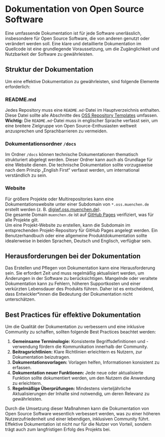 # Dokumentation von Open Source Software

Eine umfassende Dokumentation ist für jede Software unerlässlich, insbesondere für Open Source Software, die von anderen genutzt oder verändert werden soll. Eine klare und detaillierte Dokumentation im Quellcode ist eine grundlegende Voraussetzung, um die Zugänglichkeit und Nutzbarkeit der Software zu gewährleisten. 

## Struktur der Dokumentation

Um eine effektive Dokumentation zu gewährleisten, sind folgende Elemente erforderlich:

### README.md

Jedes Repository muss eine `README.md`-Datei im Hauptverzeichnis enthalten. Diese Datei sollte alle Abschnitte des [OSS Repository Templates](https://github.com/it-at-m/oss-repository-en-template/blob/main/README.md) umfassen.  
**Wichtig:** Die `README.md`-Datei muss in englischer Sprache verfasst sein, um eine breitere Zielgruppe von Open Source-Enthusiasten weltweit anzusprechen und Sprachbarrieren zu vermeiden.

### Dokumentationsordner `/docs`

Im Ordner `/docs` können technische Dokumentationen thematisch strukturiert abgelegt werden. Dieser Ordner kann auch als Grundlage für eine Website dienen. Die technische Dokumentation sollte vorzugsweise nach dem Prinzip „English First“ verfasst werden, um international verständlich zu sein.

### Website

Für größere Projekte oder Multirepositories kann eine Dokumentationswebsite unter einer Subdomain von `*.oss.muenchen.de` erstellt werden (z. B. [digiwf.oss.muenchen.de](https://digiwf.oss.muenchen.de)).  
Die gesamte Domain `muenchen.de` ist auf [GitHub Pages](https://github.com/organizations/it-at-m/settings/pages) verifiziert, was für alle Projekte gilt.  
Um eine Projekt-Website zu erstellen, kann die Subdomain im entsprechenden Projekt-Repository für GitHub Pages angelegt werden.
Ein Benutzerhandbuch oder eine allgemeine Produktdokumentation sollte idealerweise in beiden Sprachen, Deutsch und Englisch, verfügbar sein.

## Herausforderungen bei der Dokumentation

Das Erstellen und Pflegen von Dokumentation kann eine Herausforderung sein. Sie erfordert Zeit und muss regelmäßig aktualisiert werden, um Änderungen in der Software zu berücksichtigen. Mangelnde oder veraltete Dokumentation kann zu Fehlern, höheren Supportkosten und einer verkürzten Lebensdauer des Produkts führen. Daher ist es entscheidend, dass Entwickler*innen die Bedeutung der Dokumentation nicht unterschätzen.

## Best Practices für effektive Dokumentation

Um die Qualität der Dokumentation zu verbessern und eine inklusive Community zu schaffen, sollten folgende Best Practices beachtet werden:

1. **Gemeinsame Terminologie:** Konsistente Begriffsdefinitionen und -verwendung fördern die Kommunikation innerhalb der Community.  
2. **Beitragsrichtlinien:** Klare Richtlinien erleichtern es Nutzern, zur Dokumentation beizutragen.  
3. **Dokumentationsvorlagen:** Vorlagen helfen, Informationen konsistent zu erfassen.  
4. **Dokumentation neuer Funktionen:** Jede neue oder aktualisierte Funktion sollte dokumentiert werden, um den Nutzern die Anwendung zu erleichtern.  
5. **Regelmäßige Überprüfungen:** Mindestens vierteljährliche Aktualisierungen der Inhalte sind notwendig, um deren Relevanz zu gewährleisten.

Durch die Umsetzung dieser Maßnahmen kann die Dokumentation von Open Source Software wesentlich verbessert werden, was zu einer höheren Nutzerzufriedenheit und einer lebendigen, inklusiven Community führt.  
Effektive Dokumentation ist nicht nur für die Nutzer von Vorteil, sondern trägt auch zum langfristigen Erfolg des Projekts bei.